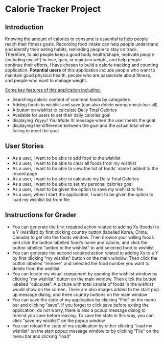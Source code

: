 # Calorie Tracker Project

## Introduction

Knowing the amount of calories to consume is essential to help people reach their fitness goals. Recording food intake 
can help people understand and identify their eating habits, reminding people to stay on track. Therefore, to aid people 
keep a good body health/shape, motivate people (including myself) to lose, gain, or maintain weight, and help people 
continue their efforts, I have chosen to build a calorie tracking and counting application. **Potential users** of this 
application include people who want to maintain good physical health, people who are passionate about fitness, and 
people who want to manage weight. 

<u> Some key features of this application including:</u> 

- Searching caloric content of common foods by categories 
- Adding foods to wishlist and save (can also delete wrong ones/clear all)
- A button on wishlist to calculate Daily Total Calories
- Available for users to set their daily calories goal
- displaying *Yayyy! You Made It!* message when the user meets the goal
- displaying the difference between the goal and the actual total when failing to meet the goal



## User Stories

- As a user, I want to be able to add food to the wishlist
- As a user, I want to be able to clear all foods from my wishlist
- As a user, I want to be able to view the list of foods' name I added to the record page
- As a user, I want to be able to calculate my Daily Total Calories
- As a user, I want to be able to set my personal calories goal
- As a user, I want to be given the option to save my wishlist to file
- As a user, when I start the application, I want to be given the option to load my wishlist list from file

## Instructions for Grader
- You can generate the first required action related to adding Xs (foods) to a Y (wishlist) by first clicking country button (labelled Korea, China, 
Canada) to get into the foods window. Then browse your willing foods and click the button labelled food's name
and calorie, and click the button labelled "added to the wishlist" to add selected food to wishlist
- You can generate the second required action related to adding Xs to a Y by first clicking "my wishlist" button on 
the main window. Then click the button labelled "remove" and selected the food number you want to delete from the wishlist
- You can locate my visual component by opening the wishlist window by clicking "my wishlist" button on the main window. 
Then click the button labelled "calculate". A picture with total calorie of foods in the wishlist would show on the screen.
There are also images added to the start pop up message dialog, and three country buttons on the main window 
- You can save the state of my application by clicking "File" on the menu bar and clicking "save". If you forget to click save 
before exiting the application, do not worry, there is also a popup message dialog to remind you save before leaving. 
To save the state in this way, you can click "save my wishlist" on the popup window
- You can reload the state of my application by either clicking "load my wishlist" on the start popup message window or 
by clicking "File" on the menu bar and clicking "load"

  
